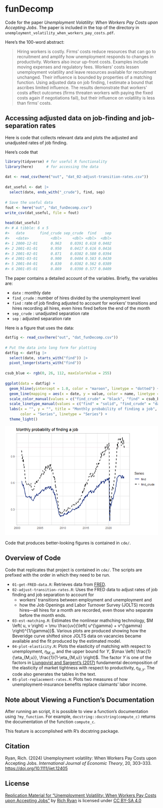 
<!-- This document generates README.md upon Knitting in RStudio -->

# funDecomp

Code for the paper *Unemployment Volatility: When Workers Pay Costs upon
Accepting Jobs*. The paper is included in the top of the directory in
`unemployment_volatility_when_workers_pay_costs.pdf`.

Here’s the 100-word abstract:

> Hiring workers is costly. Firms’ costs reduce resources that can go to
> recruitment and amplify how unemployment responds to changes in
> productivity. Workers also incur up-front costs. Examples include
> moving expenses and regulatory fees. Workers’ costs lessen
> unemployment volatility and leave resources available for recruitment
> unchanged. Their influence is bounded by properties of a matching
> function. Using adjusted data on job finding, I estimate a bound that
> ascribes limited influence. The results demonstrate that workers’
> costs affect outcomes (firms threaten workers with paying the fixed
> costs again if negotiations fail), but their influence on volatility
> is less than firms’ costs.

<!-- > When a firm hires a worker, -->
<!-- >   adding the new hire to payroll is costly. -->
<!-- >   These costs -->
<!-- >   reduce the amount of resources that can go to recruiting workers -->
<!-- >   and affects -->
<!-- >   amplify how unemployment responds to changes in productivity. -->
<!-- >   Workers also incur up-front costs upon accepting jobs. -->
<!-- >   Examples include moving expenses and regulatory fees. -->
<!-- >   I establish that workers' costs -->
<!-- >   lessen the response of unemployment to productivity changes and -->
<!-- >   do not subtract from resources available for recruitment. -->
<!-- >   The influence of workers' costs is bounded by properties of a matching function, -->
<!-- >   which describes how -->
<!-- >   job openings and unemployment produce hires. -->
<!-- >   Using data on job finding that are adjusted -->
<!-- >   for workers' transitions between employment and unemployment and  -->
<!-- >   for how the Job Openings and Labor Turnover Survey records hires, -->
<!-- >   I estimate a bound that ascribes limited influence to workers' costs.  -->
<!-- >   The results demonstrate that costs paid by workers upon accepting jobs -->
<!-- >   affect outcomes in the labor market -->
<!-- >   (firms threaten workers with paying the up-front costs again if wage -->
<!-- >   negotiations fail), -->
<!-- >   but their influence on volatility is less important than firms' costs. -->

## Accessing adjusted data on job-finding and job-separation rates

Here is code that collects relevant data and plots the adjusted and
unadjusted rates of job finding.

Here’s code that

``` r
library(tidyverse) # for useful R functionality
library(here)      # for accessing the data

dat <- read_csv(here("out", "dat_02-adjust-transition-rates.csv"))

dat_useful <- dat |> 
  select(date, ends_with("_crude"), find, sep)

# Save the useful data
fout <- here("out", "dat_funDecomp.csv")
write_csv(dat_useful, file = fout)

head(dat_useful)
#> # A tibble: 6 x 5
#>   date       find_crude sep_crude  find    sep
#>   <date>          <dbl>     <dbl> <dbl>  <dbl>
#> 1 2000-12-01      0.963    0.0391 0.618 0.0402
#> 2 2001-01-01      0.950    0.0417 0.616 0.0416
#> 3 2001-02-01      0.871    0.0382 0.580 0.0394
#> 4 2001-03-01      0.900    0.0404 0.583 0.0430
#> 5 2001-04-01      0.830    0.0382 0.562 0.0389
#> 6 2001-05-01      0.869    0.0390 0.577 0.0409
```

The paper contains a detailed account of the variables. Briefly, the
variables are:

- `date` : monthly date
- `find_crude` : number of hires divided by the unemployment level
- `find` : rate of job finding adjusted to account for workers’
  transitions and hires recording all hires, even hires fired before the
  end of the month
- `sep_crude` : unadjusted separation rate
- `sep` : adjusted separation rate

Here is a figure that uses the data:

``` r
datfig <- read_csv(here("out", "dat_funDecomp.csv")) 

# Put the data into long form for plotting
datfig <- datfig |> 
  select(date, starts_with("find")) |> 
  pivot_longer(starts_with("find")) 
  
csub_blue <- rgb(0, 26, 112, maxColorValue = 255)

ggplot(data = datfig) +
  geom_hline(yintercept = 1.0, color = "maroon", linetype = "dotted") +
  geom_line(mapping = aes(x = date, y = value, color = name, linetype = name), size = 0.9) +
  scale_color_manual(values = c("find_crude" = "black", "find" = csub_blue)) +
  scale_linetype_manual(values = c("find" = "solid", "find_crude" = "dashed")) +  
  labs(x = "", y = "", title = "Monthly probability of finding a job", 
       color = "Series", linetype = "Series") +
  theme_light()  
```

<img src="out/README_plot-find-1.png" alt="Plot of adjusted and unadjusted rates of job finding."  />

Code that produces better-looking figures is contained in `cde/`.

## Overview of Code

Code that replicates that project is contained in `cde/`. The scripts
are prefixed with the order in which they need to be run.

- `01-get-FRED-data.R`: Retrieves data from
  [FRED](https://fred.stlouisfed.org/).
- `02-adjust-transition-rates.R`: Uses the FRED data to adjust rates of
  job finding and job separation to account for
  - workers’ transitions between employment and unemployment and
  - how the Job Openings and Labor Turnover Survey (JOLTS) records
    hires—all hires for a month are recorded, even those who separate
    before the month ends.
- `03-est-matching.R`: Estimates the nonlinear mathching technology,
  $M \left( u, v \right) = \mu \frac{uv}{\left( u^{\gamma} + v^{\gamma} \right)^{1/\gamma}}$.
  Various plots are produced showing how the Beveridge curve shifted
  since JOLTS data on vacancies became available and the fit produced by
  the estimated model.
- `04-plot-elasticity.R`: Plots the elasticity of matching with respect
  to unemployment, $\eta_{M,u}$, and the upper bound for $\Upsilon$,
  $\max \left( \frac{1}{\eta_{M,u}}, \frac{1}{1-\eta_{M,u}} \right)$.
  The factor $\Upsilon$ is one of the factors in [Ljungqvist and
  Sargent’s
  (2017)](https://www.aeaweb.org/articles?id=10.1257/aer.20150233)
  fundamental decomposition of the elasticity of market tightness with
  respect to productivity, $\eta_{\theta,y}$. The code also generates
  the tables in the text.
- `05-plot-replacement-rates.R`: Plots two measures of how
  unemployment-insurance benefits replace claimants’ labor income.

## Note about Viewing a Function’s Documentation

After running an script, it is possible to view a function’s
documentation using `?my_function`. For example,
`docstring::docstring(compute_c)` returns the documentation of the
function `compute_c`.

This feature is accomplished with R’s docstring package.

## Citation

Ryan, Rich. (2024) Unemployment volatility: When Workers Pay Costs upon
Accepting Jobs. *International Journal of Economic Theory*, 20, 303–333.
<https://doi.org/10.1111/ijet.12405>

## License

<p xmlns:cc="http://creativecommons.org/ns#" xmlns:dct="http://purl.org/dc/terms/">
<a property="dct:title" rel="cc:attributionURL" href="https://github.com/richryan/funDecomp">Replication
Material for “Unemployment Volatility: When Workers Pay Costs upon
Accepting Jobs”</a> by
<a rel="cc:attributionURL dct:creator" property="cc:attributionName" href="https://richryan.github.io/">Rich
Ryan</a> is licensed under
<a href="https://creativecommons.org/licenses/by-sa/4.0/?ref=chooser-v1" target="_blank" rel="license noopener noreferrer" style="display:inline-block;">CC
BY-SA
4.0<img style="height:22px!important;margin-left:3px;vertical-align:text-bottom;" src="https://mirrors.creativecommons.org/presskit/icons/cc.svg?ref=chooser-v1" alt=""><img style="height:22px!important;margin-left:3px;vertical-align:text-bottom;" src="https://mirrors.creativecommons.org/presskit/icons/by.svg?ref=chooser-v1" alt=""><img style="height:22px!important;margin-left:3px;vertical-align:text-bottom;" src="https://mirrors.creativecommons.org/presskit/icons/sa.svg?ref=chooser-v1" alt=""></a>
</p>
